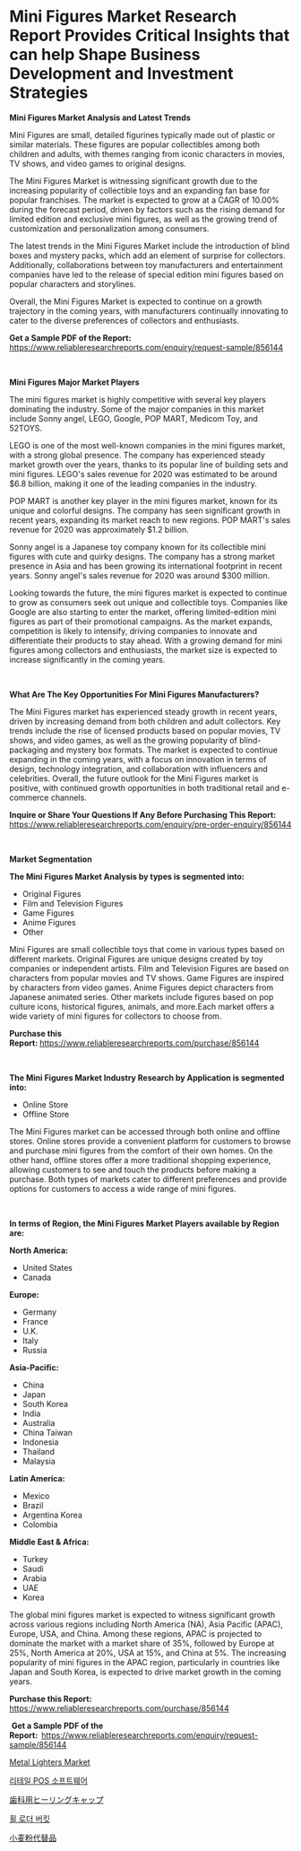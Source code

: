 <p><h1>Mini Figures Market Research Report Provides Critical Insights that can help Shape Business Development and Investment Strategies</h1></p><p><strong>Mini Figures Market Analysis and Latest Trends</strong></p>
<p><p>Mini Figures are small, detailed figurines typically made out of plastic or similar materials. These figures are popular collectibles among both children and adults, with themes ranging from iconic characters in movies, TV shows, and video games to original designs.</p><p>The Mini Figures Market is witnessing significant growth due to the increasing popularity of collectible toys and an expanding fan base for popular franchises. The market is expected to grow at a CAGR of 10.00% during the forecast period, driven by factors such as the rising demand for limited edition and exclusive mini figures, as well as the growing trend of customization and personalization among consumers.</p><p>The latest trends in the Mini Figures Market include the introduction of blind boxes and mystery packs, which add an element of surprise for collectors. Additionally, collaborations between toy manufacturers and entertainment companies have led to the release of special edition mini figures based on popular characters and storylines.</p><p>Overall, the Mini Figures Market is expected to continue on a growth trajectory in the coming years, with manufacturers continually innovating to cater to the diverse preferences of collectors and enthusiasts.</p></p>
<p><strong>Get a Sample PDF of the Report:&nbsp;</strong> <a href="https://www.reliableresearchreports.com/enquiry/request-sample/856144">https://www.reliableresearchreports.com/enquiry/request-sample/856144</a></p>
<p>&nbsp;</p>
<p><strong>Mini Figures Major Market Players</strong></p>
<p><p>The mini figures market is highly competitive with several key players dominating the industry. Some of the major companies in this market include Sonny angel, LEGO, Google, POP MART, Medicom Toy, and 52TOYS.</p><p>LEGO is one of the most well-known companies in the mini figures market, with a strong global presence. The company has experienced steady market growth over the years, thanks to its popular line of building sets and mini figures. LEGO's sales revenue for 2020 was estimated to be around $6.8 billion, making it one of the leading companies in the industry.</p><p>POP MART is another key player in the mini figures market, known for its unique and colorful designs. The company has seen significant growth in recent years, expanding its market reach to new regions. POP MART's sales revenue for 2020 was approximately $1.2 billion.</p><p>Sonny angel is a Japanese toy company known for its collectible mini figures with cute and quirky designs. The company has a strong market presence in Asia and has been growing its international footprint in recent years. Sonny angel's sales revenue for 2020 was around $300 million.</p><p>Looking towards the future, the mini figures market is expected to continue to grow as consumers seek out unique and collectible toys. Companies like Google are also starting to enter the market, offering limited-edition mini figures as part of their promotional campaigns. As the market expands, competition is likely to intensify, driving companies to innovate and differentiate their products to stay ahead. With a growing demand for mini figures among collectors and enthusiasts, the market size is expected to increase significantly in the coming years.</p></p>
<p>&nbsp;</p>
<p><strong>What Are The Key Opportunities For Mini Figures Manufacturers?</strong></p>
<p><p>The Mini Figures market has experienced steady growth in recent years, driven by increasing demand from both children and adult collectors. Key trends include the rise of licensed products based on popular movies, TV shows, and video games, as well as the growing popularity of blind-packaging and mystery box formats. The market is expected to continue expanding in the coming years, with a focus on innovation in terms of design, technology integration, and collaboration with influencers and celebrities. Overall, the future outlook for the Mini Figures market is positive, with continued growth opportunities in both traditional retail and e-commerce channels.</p></p>
<p><strong>Inquire or Share Your Questions If Any Before Purchasing This Report:</strong> <a href="https://www.reliableresearchreports.com/enquiry/pre-order-enquiry/856144">https://www.reliableresearchreports.com/enquiry/pre-order-enquiry/856144</a></p>
<p>&nbsp;</p>
<p><strong>Market Segmentation</strong></p>
<p><strong>The Mini Figures Market Analysis by types is segmented into:</strong></p>
<p><ul><li>Original Figures</li><li>Film and Television Figures</li><li>Game Figures</li><li>Anime Figures</li><li>Other</li></ul></p>
<p><p>Mini Figures are small collectible toys that come in various types based on different markets. Original Figures are unique designs created by toy companies or independent artists. Film and Television Figures are based on characters from popular movies and TV shows. Game Figures are inspired by characters from video games. Anime Figures depict characters from Japanese animated series. Other markets include figures based on pop culture icons, historical figures, animals, and more.Each market offers a wide variety of mini figures for collectors to choose from.</p></p>
<p><strong>Purchase this Report:&nbsp;</strong><a href="https://www.reliableresearchreports.com/purchase/856144">https://www.reliableresearchreports.com/purchase/856144</a></p>
<p>&nbsp;</p>
<p><strong>The Mini Figures Market Industry Research by Application is segmented into:</strong></p>
<p><ul><li>Online Store</li><li>Offline Store</li></ul></p>
<p><p>The Mini Figures market can be accessed through both online and offline stores. Online stores provide a convenient platform for customers to browse and purchase mini figures from the comfort of their own homes. On the other hand, offline stores offer a more traditional shopping experience, allowing customers to see and touch the products before making a purchase. Both types of markets cater to different preferences and provide options for customers to access a wide range of mini figures.</p></p>
<p>&nbsp;</p>
<p><strong>In terms of Region, the Mini Figures Market Players available by Region are:</strong></p>
<p>
    <p> <strong> North America: </strong>
        <ul>
            <li>United States</li>
            <li>Canada</li>
        </ul>
        </p> 
    <p> <strong> Europe: </strong>
        <ul>
            <li>Germany</li>
            <li>France</li>
            <li>U.K.</li>
            <li>Italy</li>
            <li>Russia</li>
        </ul>
        </p> 
    <p> <strong> Asia-Pacific: </strong>
        <ul>
            <li>China</li>
            <li>Japan</li>
            <li>South Korea</li>
            <li>India</li>
            <li>Australia</li>
            <li>China Taiwan</li>
            <li>Indonesia</li>
            <li>Thailand</li>
            <li>Malaysia</li>
        </ul>
        </p> 
    <p> <strong> Latin America: </strong>
        <ul>
            <li>Mexico</li>
            <li>Brazil</li>
            <li>Argentina Korea</li>
            <li>Colombia</li>
        </ul>
        </p> 
    <p> <strong> Middle East & Africa: </strong>
        <ul>
            <li>Turkey</li>
            <li>Saudi</li>
            <li>Arabia</li>
            <li>UAE</li>
            <li>Korea</li>
        </ul>
    </p>
    </p>
<p><p>The global mini figures market is expected to witness significant growth across various regions including North America (NA), Asia Pacific (APAC), Europe, USA, and China. Among these regions, APAC is projected to dominate the market with a market share of 35%, followed by Europe at 25%, North America at 20%, USA at 15%, and China at 5%. The increasing popularity of mini figures in the APAC region, particularly in countries like Japan and South Korea, is expected to drive market growth in the coming years.</p></p>
<p><strong>Purchase this Report: </strong><a href="https://www.reliableresearchreports.com/purchase/856144">https://www.reliableresearchreports.com/purchase/856144</a></p>
<p>&nbsp;<strong>Get a Sample PDF of the Report:&nbsp;&nbsp;</strong><a href="https://www.reliableresearchreports.com/enquiry/request-sample/856144">https://www.reliableresearchreports.com/enquiry/request-sample/856144</a></p>
<p><strong></strong></p>
<p><p><a href="https://github.com/seekum/Market-Research-Report-List-1/blob/main/metal-lighters-market.md">Metal Lighters Market</a></p><p><a href="https://medium.com/@trevorkruvalis5678/%EC%86%8C%EB%A7%A4-pos-%EC%86%8C%ED%94%84%ED%8A%B8%EC%9B%A8%EC%96%B4-%EC%8B%9C%EC%9E%A5-%EC%A1%B0%EC%82%AC-%EB%B3%B4%EA%B3%A0%EC%84%9C-%EA%B7%B8-%EC%97%AD%EC%82%AC-%EB%B0%8F-2024%EB%85%84%EB%B6%80%ED%84%B0-2031%EB%85%84%EA%B9%8C%EC%A7%80%EC%9D%98-%EC%98%88%EC%B8%A1-12f4161f0fc9">리테일 POS 소프트웨어</a></p><p><a href="https://medium.com/@dm15982023/%E6%AD%AF%E7%A7%91%E3%83%92%E3%83%BC%E3%83%AA%E3%83%B3%E3%82%B0%E3%82%AD%E3%83%A3%E3%83%83%E3%83%97%E5%B8%82%E5%A0%B4%E5%B1%95%E6%9C%9B-%E6%A5%AD%E7%95%8C%E3%81%AE%E6%A6%82%E8%A6%81%E3%81%A8%E4%BA%88%E6%B8%AC-2024%E5%B9%B4%E3%81%8B%E3%82%892031%E5%B9%B4-21579c23efd0">歯科用ヒーリングキャップ</a></p><p><a href="https://medium.com/@felipegrrady654556/%ED%9C%A0-%EB%A1%9C%EB%8D%94-%EB%B2%84%ED%82%B7-%EC%8B%9C%EC%9E%A5-%EC%8B%9C%EC%9E%A5-%EC%A0%90%EC%9C%A0%EC%9C%A8-%EC%8B%9C%EC%9E%A5-%ED%8A%B8%EB%A0%8C%EB%93%9C-%EB%B0%8F-%EB%AF%B8%EB%9E%98-%EC%84%B1%EC%9E%A5-%ED%83%90%EC%83%89-066614888f69">휠 로더 버킷</a></p><p><a href="https://medium.com/@alyle7648/%E5%B0%8F%E9%BA%A6%E7%B2%89%E3%81%AE%E4%BB%A3%E6%9B%BF%E5%93%81%E5%B8%82%E5%A0%B4%E3%81%AE%E5%88%86%E6%9E%90-%E3%82%B0%E3%83%AD%E3%83%BC%E3%83%90%E3%83%AB%E7%94%A3%E6%A5%AD%E3%81%AE%E8%A6%96%E7%82%B9%E3%81%A8%E4%BA%88%E6%B8%AC-2024%E5%B9%B4%E3%81%8B%E3%82%892031%E5%B9%B4%E3%81%BE%E3%81%A7-7a4e3b2b4d0e">小麦粉代替品</a></p></p>